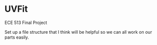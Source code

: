 # UVFit
ECE 513 Final Project

Set up a file structure that I think will be helpful so we can all work on our parts easily.